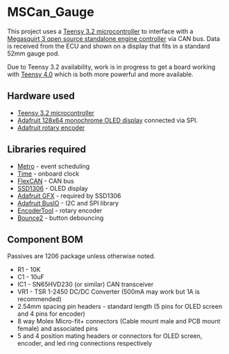 MSCan_Gauge
===========

This project uses a [Teensy 3.2 microcontroller](https://www.pjrc.com/teensy/index.html) to interface with a [Megasquirt 3 open source standalone
engine controller](http://www.msextra.com/) via CAN bus. Data is received from the ECU and shown on a display that fits in a standard 52mm gauge pod.

Due to Teensy 3.2 availability, work is in progress to get a board working with [Teensy 4.0](https://www.pjrc.com/store/teensy40.html) which is both more powerful and more available.

## Hardware used
* [Teensy 3.2 microcontroller](https://www.pjrc.com/store/teensy32.html)
* [Adafruit 128x64 monochrome OLED display](http://www.adafruit.com/products/938) connected via SPI.
* [Adafruit rotary encoder](http://www.adafruit.com/products/377)

## Libraries required
* [Metro](https://www.pjrc.com/teensy/arduino_libraries/Metro.zip) - event scheduling
* [Time](https://www.pjrc.com/teensy/arduino_libraries/Time.zip) - onboard clock
* [FlexCAN](https://github.com/collin80/FlexCAN_Library) - CAN bus
* [SSD1306](https://github.com/adafruit/Adafruit_SSD1306) - OLED display
* [Adafruit GFX](https://github.com/adafruit/Adafruit-GFX-Library) - required by SSD1306
* [Adafruit BusIO](https://github.com/adafruit/Adafruit_BusIO) - I2C and SPI library
* [EncoderTool](https://github.com/luni64/EncoderTool) - rotary encoder
* [Bounce2](https://github.com/thomasfredericks/Bounce2) - button debouncing

## Component BOM
Passives are 1206 package unless otherwise noted.
* R1 - 10K
* C1 - 10uF
* IC1 - SN65HVD230 (or similar) CAN transceiver
* VR1 - TSR 1-2450 DC/DC Converter (500mA may work but 1A is recommended)
* 2.54mm spacing pin headers - standard length (5 pins for OLED screen and 4 pins for encoder)
* 8 way Molex Micro-fit+ connectors (Cable mount male and PCB mount female) and associated pins
* 5 and 4 position mating headers or connectors for OLED screen, encoder, and led ring connections respectively
